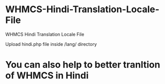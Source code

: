# WHMCS-Hindi-Translation-Locale-File
WHMCS Hindi Translation Locale File


Upload hindi.php file inside /lang/ directory

# You can also help to better tranltion of WHMCS in Hindi
